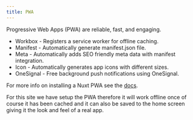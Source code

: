 ```yaml
---
title: PWA
---
```


Progressive Web Apps (PWA) are reliable, fast, and engaging.

- Workbox - Registers a service worker for offline caching.
- Manifest - Automatically generate manifest.json file.
- Meta - Automatically adds SEO friendly meta data with manifest integration.
- Icon - Automatically generates app icons with different sizes.
- OneSignal - Free background push notifications using OneSignal.

For more info on installing a Nuxt PWA see the [docs](https://pwa.nuxtjs.org/setup.html).

For this site we have setup the PWA therefore it will work offline once of course it has been cached and it can also be saved to the home screen giving it the look and feel of a real app.
